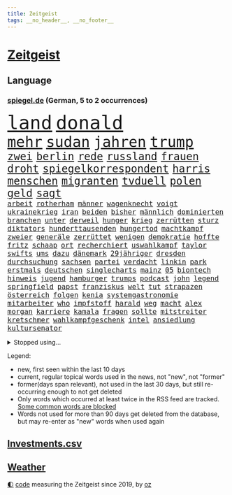```yaml
---
title: Zeitgeist
tags: __no_header__, __no_footer__
---
```


# [Zeitgeist](https://oliz.io/zeitgeist/)

## Language

<h3><a href="https://www.spiegel.de" target="_blank">spiegel.de</a> (German, 5 to 2 occurrences)</h3>
<p style="font-family:monospace">
<span style="font-size:32pt"><a href="news_links.html#land" class="current">land</a></span>
<span style="font-size:32pt"><a href="news_links.html#donald" class="current">donald</a></span>
<br>
<span style="font-size:25pt"><a href="news_links.html#mehr" class="current">mehr</a></span>
<span style="font-size:25pt"><a href="news_links.html#sudan" class="current">sudan</a></span>
<span style="font-size:25pt"><a href="news_links.html#jahren" class="current">jahren</a></span>
<span style="font-size:25pt"><a href="news_links.html#trump" class="current">trump</a></span>
<br>
<span style="font-size:18pt"><a href="news_links.html#zwei" class="current">zwei</a></span>
<span style="font-size:18pt"><a href="news_links.html#berlin" class="current">berlin</a></span>
<span style="font-size:18pt"><a href="news_links.html#rede" class="current">rede</a></span>
<span style="font-size:18pt"><a href="news_links.html#russland" class="current">russland</a></span>
<span style="font-size:18pt"><a href="news_links.html#frauen" class="current">frauen</a></span>
<span style="font-size:18pt"><a href="news_links.html#droht" class="current">droht</a></span>
<span style="font-size:18pt"><a href="news_links.html#spiegelkorrespondent" class="current">spiegelkorrespondent</a></span>
<span style="font-size:18pt"><a href="news_links.html#harris" class="current">harris</a></span>
<span style="font-size:18pt"><a href="news_links.html#menschen" class="current">menschen</a></span>
<span style="font-size:18pt"><a href="news_links.html#migranten" class="current">migranten</a></span>
<span style="font-size:18pt"><a href="news_links.html#tvduell" class="current">tvduell</a></span>
<span style="font-size:18pt"><a href="news_links.html#polen" class="current">polen</a></span>
<span style="font-size:18pt"><a href="news_links.html#geld" class="current">geld</a></span>
<span style="font-size:18pt"><a href="news_links.html#sagt" class="current">sagt</a></span>
<br>
<span style="font-size:12pt"><a href="news_links.html#arbeit" class="current">arbeit</a></span>
<span style="font-size:12pt"><a href="news_links.html#rotherham" class="current">rotherham</a></span>
<span style="font-size:12pt"><a href="news_links.html#männer" class="current">männer</a></span>
<span style="font-size:12pt"><a href="news_links.html#wagenknecht" class="current">wagenknecht</a></span>
<span style="font-size:12pt"><a href="news_links.html#voigt" class="new">voigt</a></span>
<span style="font-size:12pt"><a href="news_links.html#ukrainekrieg" class="current">ukrainekrieg</a></span>
<span style="font-size:12pt"><a href="news_links.html#iran" class="current">iran</a></span>
<span style="font-size:12pt"><a href="news_links.html#beiden" class="current">beiden</a></span>
<span style="font-size:12pt"><a href="news_links.html#bisher" class="current">bisher</a></span>
<span style="font-size:12pt"><a href="news_links.html#männlich" class="current">männlich</a></span>
<span style="font-size:12pt"><a href="news_links.html#dominierten" class="new">dominierten</a></span>
<span style="font-size:12pt"><a href="news_links.html#branchen" class="current">branchen</a></span>
<span style="font-size:12pt"><a href="news_links.html#unter" class="current">unter</a></span>
<span style="font-size:12pt"><a href="news_links.html#derweil" class="current">derweil</a></span>
<span style="font-size:12pt"><a href="news_links.html#hunger" class="current">hunger</a></span>
<span style="font-size:12pt"><a href="news_links.html#krieg" class="current">krieg</a></span>
<span style="font-size:12pt"><a href="news_links.html#zerrütten" class="new">zerrütten</a></span>
<span style="font-size:12pt"><a href="news_links.html#sturz" class="current">sturz</a></span>
<span style="font-size:12pt"><a href="news_links.html#diktators" class="new">diktators</a></span>
<span style="font-size:12pt"><a href="news_links.html#hunderttausenden" class="current">hunderttausenden</a></span>
<span style="font-size:12pt"><a href="news_links.html#hungertod" class="new">hungertod</a></span>
<span style="font-size:12pt"><a href="news_links.html#machtkampf" class="current">machtkampf</a></span>
<span style="font-size:12pt"><a href="news_links.html#zweier" class="current">zweier</a></span>
<span style="font-size:12pt"><a href="news_links.html#generäle" class="current">generäle</a></span>
<span style="font-size:12pt"><a href="news_links.html#zerrüttet" class="new">zerrüttet</a></span>
<span style="font-size:12pt"><a href="news_links.html#wenigen" class="current">wenigen</a></span>
<span style="font-size:12pt"><a href="news_links.html#demokratie" class="current">demokratie</a></span>
<span style="font-size:12pt"><a href="news_links.html#hoffte" class="new">hoffte</a></span>
<span style="font-size:12pt"><a href="news_links.html#fritz" class="current">fritz</a></span>
<span style="font-size:12pt"><a href="news_links.html#schaap" class="new">schaap</a></span>
<span style="font-size:12pt"><a href="news_links.html#ort" class="current">ort</a></span>
<span style="font-size:12pt"><a href="news_links.html#recherchiert" class="new">recherchiert</a></span>
<span style="font-size:12pt"><a href="news_links.html#uswahlkampf" class="current">uswahlkampf</a></span>
<span style="font-size:12pt"><a href="news_links.html#taylor" class="current">taylor</a></span>
<span style="font-size:12pt"><a href="news_links.html#swifts" class="current">swifts</a></span>
<span style="font-size:12pt"><a href="news_links.html#ums" class="current">ums</a></span>
<span style="font-size:12pt"><a href="news_links.html#dazu" class="current">dazu</a></span>
<span style="font-size:12pt"><a href="news_links.html#dänemark" class="current">dänemark</a></span>
<span style="font-size:12pt"><a href="news_links.html#29jähriger" class="current">29jähriger</a></span>
<span style="font-size:12pt"><a href="news_links.html#dresden" class="current">dresden</a></span>
<span style="font-size:12pt"><a href="news_links.html#durchsuchung" class="current">durchsuchung</a></span>
<span style="font-size:12pt"><a href="news_links.html#sachsen" class="current">sachsen</a></span>
<span style="font-size:12pt"><a href="news_links.html#partei" class="current">partei</a></span>
<span style="font-size:12pt"><a href="news_links.html#verdacht" class="current">verdacht</a></span>
<span style="font-size:12pt"><a href="news_links.html#linkin" class="new">linkin</a></span>
<span style="font-size:12pt"><a href="news_links.html#park" class="current">park</a></span>
<span style="font-size:12pt"><a href="news_links.html#erstmals" class="current">erstmals</a></span>
<span style="font-size:12pt"><a href="news_links.html#deutschen" class="current">deutschen</a></span>
<span style="font-size:12pt"><a href="news_links.html#singlecharts" class="new">singlecharts</a></span>
<span style="font-size:12pt"><a href="news_links.html#mainz" class="current">mainz</a></span>
<span style="font-size:12pt"><a href="news_links.html#05" class="current">05</a></span>
<span style="font-size:12pt"><a href="news_links.html#biontech" class="new">biontech</a></span>
<span style="font-size:12pt"><a href="news_links.html#hinweis" class="current">hinweis</a></span>
<span style="font-size:12pt"><a href="news_links.html#jugend" class="current">jugend</a></span>
<span style="font-size:12pt"><a href="news_links.html#hamburger" class="current">hamburger</a></span>
<span style="font-size:12pt"><a href="news_links.html#trumps" class="current">trumps</a></span>
<span style="font-size:12pt"><a href="news_links.html#podcast" class="current">podcast</a></span>
<span style="font-size:12pt"><a href="news_links.html#john" class="current">john</a></span>
<span style="font-size:12pt"><a href="news_links.html#legend" class="new">legend</a></span>
<span style="font-size:12pt"><a href="news_links.html#springfield" class="new">springfield</a></span>
<span style="font-size:12pt"><a href="news_links.html#papst" class="current">papst</a></span>
<span style="font-size:12pt"><a href="news_links.html#franziskus" class="current">franziskus</a></span>
<span style="font-size:12pt"><a href="news_links.html#welt" class="current">welt</a></span>
<span style="font-size:12pt"><a href="news_links.html#tut" class="current">tut</a></span>
<span style="font-size:12pt"><a href="news_links.html#strapazen" class="new">strapazen</a></span>
<span style="font-size:12pt"><a href="news_links.html#österreich" class="current">österreich</a></span>
<span style="font-size:12pt"><a href="news_links.html#folgen" class="current">folgen</a></span>
<span style="font-size:12pt"><a href="news_links.html#kenia" class="current">kenia</a></span>
<span style="font-size:12pt"><a href="news_links.html#systemgastronomie" class="new">systemgastronomie</a></span>
<span style="font-size:12pt"><a href="news_links.html#mitarbeiter" class="current">mitarbeiter</a></span>
<span style="font-size:12pt"><a href="news_links.html#who" class="current">who</a></span>
<span style="font-size:12pt"><a href="news_links.html#impfstoff" class="current">impfstoff</a></span>
<span style="font-size:12pt"><a href="news_links.html#harald" class="current">harald</a></span>
<span style="font-size:12pt"><a href="news_links.html#weg" class="current">weg</a></span>
<span style="font-size:12pt"><a href="news_links.html#macht" class="current">macht</a></span>
<span style="font-size:12pt"><a href="news_links.html#alex" class="current">alex</a></span>
<span style="font-size:12pt"><a href="news_links.html#morgan" class="current">morgan</a></span>
<span style="font-size:12pt"><a href="news_links.html#karriere" class="current">karriere</a></span>
<span style="font-size:12pt"><a href="news_links.html#kamala" class="current">kamala</a></span>
<span style="font-size:12pt"><a href="news_links.html#fragen" class="current">fragen</a></span>
<span style="font-size:12pt"><a href="news_links.html#sollte" class="current">sollte</a></span>
<span style="font-size:12pt"><a href="news_links.html#mitstreiter" class="current">mitstreiter</a></span>
<span style="font-size:12pt"><a href="news_links.html#kretschmer" class="current">kretschmer</a></span>
<span style="font-size:12pt"><a href="news_links.html#wahlkampfgeschenk" class="new">wahlkampfgeschenk</a></span>
<span style="font-size:12pt"><a href="news_links.html#intel" class="current">intel</a></span>
<span style="font-size:12pt"><a href="news_links.html#ansiedlung" class="current">ansiedlung</a></span>
<span style="font-size:12pt"><a href="news_links.html#kultursenator" class="new">kultursenator</a></span>
</p>
<details>
<summary>Stopped using...</summary>
<p class="former" style="font-size:12pt">
mittelmeer(1423) richterin(1423) 2000(1421) angeklagte(1420) gefordert(1420) kritische(1420) beweisen(1419) elfmeter(1419) kurzfristig(1419) festnahmen(1418) gefährden(1418) mai(1418) niederländische(1418) verkehrsminister(1418) verschiebt(1418) übergeben(1418) anleger(1417) bewegung(1417) facebook(1417) frankfurter(1417) londoner(1417) skandal(1417) spdpolitiker(1417) verschieben(1417) weiteres(1417) beachten(1416) dokumente(1416) enorm(1416) entwickelt(1416) kritiker(1416) lehnt(1416) weißen(1416) öffnen(1416) covid(1415) razzia(1415) signal(1415) aussicht(1414) bremer(1414) forderte(1414) kräftig(1414) remis(1414) täglich(1414) bidens(1413) europäer(1413) litauen(1413) nürnberg(1413) themen(1413) verluste(1413) verteidigungsministerium(1413) welle(1413) 10000(1412) beschimpft(1412) konkurrenz(1412) party(1412) villa(1412) bestätigen(1411) florida(1411) for(1411) passt(1411) senkt(1411) sinkt(1411) usamerikaner(1411) verbrechen(1411) verlängern(1411) belasten(1410) weder(1410) untersuchungsausschuss(1409) verpassen(1409) börse(1408) irak(1408) vorstellen(1408) bundesstaat(1406) gebrochen(1406) roman(1406) sowie(1405) zuständige(1405) achten(1404) half(1404) lücke(1404) see(1404) feuerwehrleute(1403) gebe(1403) wochenlang(1403) euparlament(1402) brutal(1401) nordkorea(1400) globale(1398) ordnung(1397) schwierige(1397) projekte(1395) ausrüstung(1394) enge(1394) nachgewiesen(1394) immerhin(1393) rang(1388) krisen(1386) training(1386) dutzend(1378) schützt(1375) geblieben(1374) sogenannten(1372) herausforderungen(1369) teuren(1369) ausgaben(1362) estland(1290) rückgang(1275) carlos(1267) konservative(1253) politikern(1248) long(1237) geehrt(1220) interessen(1219) fußballstar(1210) drohende(1179) serbien(1178) jahresende(1175) stundenlang(1161) kleidung(1159) arte(1153) rereportage(1153) mächtigen(1135) ausgefallen(1123) befürwortet(1111) exil(1104) börsen(1096) angestellten(1086) immobilien(1084) fifa(1080) australiens(1053) spezielle(1051) abkommen(1050) eingeführt(1050) laura(1001) lieferung(979) bat(970) hinzu(965) spaltung(944) helikopter(936) gebiete(906) unmittelbar(901) töchter(897) angriffskrieg(891) langsam(891) typ(887) günstige(879) fußballerinnen(871) wall(866) anschuldigungen(856) heiß(848) exuspräsident(831) iii(816) ulrich(814) lob(811) jimmy(808) gegenwart(803) osnabrück(803) spitzt(801) jemals(785) verstoßen(782) erdbeben(780) stören(776) angespannt(765) zurückhaltung(764) äußerst(759) hände(746) medizin(740) gott(733) angeblicher(721) lula(721) yorker(720) talkshow(717) aufholjagd(710) tel(705) fortschritt(704) kompliziert(695) aviv(694) lionel(690) katze(688) zweifeln(688) aktivist(682) alice(674) außenpolitik(669) flugabwehr(652) liberale(647) gedroht(640) muster(627) jahresbeginn(623) day(607) passanten(601) erfolgreiche(596) rüstet(596) 18jähriger(595) demonstriert(594) muslime(590) springen(587) übers(581) fahrbahn(580) junta(579) alcaraz(575) heran(574) angestiegen(571) uefa(561) brauche(558) ausflug(549) aufträge(542) gala(542) wendepunkt(542) schwangerschaftsabbrüche(535) eingeräumt(533) betreiben(529) dominieren(527) handelte(525) südwesten(525) schließung(521) geflüchtet(511) reuß(510) brachten(509) arten(507) gekürt(505) rahmen(502) staatsschutz(494) nachts(491) staatsbürger(491) experiment(488) usamerikanische(487) grundlage(482) belgische(480) evakuierung(478) vollem(478) auswirken(471) südkoreas(469) zoll(468) gelände(458) mohammed(458) lukas(444) fasziniert(441) moschee(441) rasen(441) rechtsextremer(440) älterer(434) abgewehrt(433) philosoph(432) missstände(430) gesellschaftliche(427) auflösung(423) stellenabbau(423) vorlegen(422) queere(421) entscheidende(416) ärmelkanal(416) durchschnitt(411) schwitzen(408) unterbunden(408) nördlich(405) brandmauer(404) antwortet(396) schönste(395) extremer(391) wirtschaftsweise(389) wegovy(388) betriebe(386) unerwartete(384) airport(382) stoppte(382) wolff(374) betrachten(373) völkermord(371) 42(367) 24jährige(366) superreiche(365) rechtsextremisten(362) eiffelturm(361) roter(360) erwachsenen(355) tvsender(355) disziplin(353) kassel(348) miliz(348) 99(346) sicherheitslage(345) achtzigerjahren(344) auswertung(343) beschwert(339) lebende(337) tauchen(337) oppositionspolitiker(336) klarer(333) jüdischen(332) reifen(330) sanitäter(330) weitreichenden(330) duo(329) affen(326) daneben(325) störungen(324) turbulenzen(322) demos(321) taucht(321) sanierung(317) handball(315) angeschlagen(310) willkommen(310) schmerzen(309) vielfältig(306) spdpolitikerin(303) abschneiden(302) liebäugelt(301) massaker(301) europameisterschaft(299) israelgazanews(299) messungen(297) israelhamaskrieg(293) adam(292) tipp(292) lebron(291) unbeliebt(291) jüdinnen(289) bewaffneter(288) aussetzen(287) mangelt(285) schade(283) bombardiert(281) gibt’s(281) stationieren(280) strengen(280) hamasmassaker(279) gazakriegs(278) verhält(277) vollständige(277) passierte(275) evan(273) student(273) kanye(272) abwärtstrend(270) jacob(270) siegerin(268) geheimnisse(267) regionalbahn(266) bereichen(265) geplantes(265) oscarpreisträgerin(263) bestraft(262) einhaltung(262) ausgleich(261) dreijähriger(261) lloyd(261) trauen(260) verdanken(259) großstädten(257) vereidigt(255) gershkovich(252) hochrangiger(252) zurückgekehrt(252) erschoss(251) wahre(250) wundert(248) besitzen(247) dorthin(247) teamkollegen(247) mehrfamilienhaus(246) spruch(244) inspirieren(243) niklas(243) kremlgegner(242) gebrannt(240) to(240) oslo(239) ärgern(239) verfügt(238) stürmt(237) prag(235) 1997(232) hansa(232) erholt(231) provokation(231) you(231) kinderpornografie(230) taipeh(227) niemals(225) kiewer(224) wofür(224) günstigeren(221) vorm(221) wassermassen(221) benötigte(220) ehren(220) norweger(220) machtdemonstration(217) gegensteuern(216) satelliten(215) 737(214) japaner(214) handballer(213) rückwirkend(213) berühmteste(212) notlandung(212) südafrikas(212) allgegenwärtig(211) anhörung(211) zusammenstößen(210) gewidmet(209) mittleren(208) schusswaffen(207) matteo(206) besetztes(205) horrorfilm(204) prallte(204) athletinnen(203) rundfunk(203) unabhängigen(203) streng(202) asien(201) gymnasium(201) kalte(201) hochrangige(200) angesetzt(199) nackte(199) eintritt(198) rechtens(198) zurückziehen(198) karriereende(197) pferd(193) populisten(193) alzheimer(192) missbrauchte(192) brot(191) häusern(191) 74(190) fragte(190) south(190) oleg(189) usflugzeugbauer(189) zwölfjähriger(189) großeltern(186) polizeibeamte(183) lösten(181) sechste(181) storniert(181) free(180) lea(180) spielraum(180) kostenlosen(179) ranking(179) vorrücken(179) erhältlich(178) mount(178) pferde(178) lüge(177) kimmel(176) gewalttat(175) insolvenzen(175) tvshow(173) vorgeführt(172) aufgegriffen(171) ehen(171) rollstuhl(171) anschließenden(170) blutbad(170) berühmtes(169) gleiche(169) klettert(169) dienen(168) heilbronn(168) limburg(168) märkte(168) outfits(168) wehr(168) running(167) vizepräsident(164) klassenerhalt(162) puigdemont(162) bomben(161) durchhalten(161) lunge(161) rhetorik(161) bewegte(160) marihuana(160) offenhalten(160) fastfoodkette(159) obergrenze(158) staatspräsident(158) tue(157) überdurchschnittlich(157) aufsichtsrat(156) ogunleye(156) gordon(155) beier(154) katalanische(153) josh(152) leo(151) verdächtig(151) töteten(150) unvermittelt(150) augenhöhe(149) gattin(149) orientierung(148) space(148) umbruch(148) stießen(147) stützpunkt(147) lärm(146) noah(146) passagieren(146) benehmen(145) km/h(145) public(145) wade(145) südeuropa(144) gesellschaftlichen(143) ioc(143) rügen(143) verläuft(143) relevant(142) übergriffen(142) elefanten(141) verschütteten(141) gesprächskanäle(140) größtes(139) akut(138) befördern(138) kostenlose(138) gemerkt(137) neuigkeiten(137) geredet(136) speisen(136) schriftstellerin(135) mitfavorit(134) beseitigen(133) birgit(133) ehrenpräsident(133) eroller(133) luisa(133) toren(133) unterstrich(133) überraschender(133) gewalttäter(132) luftschlag(132) zahlreicher(132) menschenmassen(131) wetterlage(131) bemühen(130) leitungen(130) befindlichkeiten(129) obdachlosen(129) selfie(129) neugebauer(128) christopher(127) gewalttätigen(127) hindernis(127) kapazität(127) scham(127) begleiten(126) parteispitze(126) psychiatrie(126) schmerzhaft(125) beleidigung(124) flüchtling(124) hofften(124) hommage(124) sergio(124) zuwachs(124) vergisst(123) schlägen(122) vergeltungsschlag(122) beck(121) dschihadisten(121) römische(121) schikane(121) serienkiller(121) jahrhunderts(120) nehammer(120) bruch(119) depression(119) jenen(119) usgericht(119) überragende(119) ablauf(118) alkoholisierter(117) mau(117) aufhebung(116) curry(116) jeher(116) thronfolger(116) bildete(115) quälte(115) strafbar(115) erdgas(114) lennon(114) markenzeichen(114) nadal(113) reitsport(113) wohnort(113) gezielten(111) heizt(111) ritt(111) verwarnt(111) bnd(109) döner(109) überschwänglich(109) abgelegt(108) gerüchten(108) kneipe(108) sexistischer(107) sportlerinnen(107) stabhochspringer(107) zutrauen(107) gefühlte(106) mysteriösen(106) reichsbürgerprozess(106) späteren(106) strahlen(106) unterschätzte(106) verlegen(106) durchfall(105) erbrechen(105) feier(105) kulturgut(105) akten(104) brötchen(104) freedom(104) demonstrierenden(103) gelieferte(103) holprig(103) erreichten(102) fußballmannschaft(102) russlandukrainenews(102) schulleitung(102) eintrittsgeld(101) fdppolitiker(101) hervorgebracht(101) tonne(101) topteam(101) kerstin(100) minnesota(100) perfekt(100) koalitionsbruch(99) memmingen(99) palästinensern(99) grimm(98) tunesien(98) g7(97) giffey(97) stiegen(97) ullrich(97) toxische(96) vertraut(96) haushaltsstreit(95) derselben(94) river(94) sea(94) willkür(94) hungerstreik(93) reiter(93) wasserqualität(93) copernicus(92) herford(92) manches(92) verzeichnen(92) zivilen(92) einsatzkräften(91) entwendete(91) graue(91) kerle(91) marschieren(91) zugegeben(91) community(90) griechische(90) lebensraum(90) millionär(90) satellitennetzwerk(90) unmittelbarer(90) anspannung(89) berlintiergarten(89) googles(89) italienerin(89) notarzt(89) safe(89) ameisen(88) glaubte(88) hitzetote(88) kaulitz(88) 23jähriger(87) coolsten(87) evakuierungen(87) hansestadt(87) happy(87) henning(87) lässig(87) meisterin(87) nördlichen(87) schlafzimmer(87) vizepräsidentschaft(87) 89jährige(86) esprit(86) gallant(86) kreislaufprobleme(86) parteiausschluss(86) slowenien(86) yoav(86) allmählich(85) angebracht(85) digitalkonzerne(85) ingrid(85) schnauzbart(85) toppen(85) ukrainischem(85) veronika(85) versailles(85) zelebriert(85) begründen(84) cartoonisten(84) migrationsexperte(84) nachrichtenagentur(84) pauschale(84) reichsbürgergruppe(84) schoigu(84) 200000(83) abwehrspieler(83) befahrenen(83) chefredakteur(83) entreißen(83) fußballtransferticker(83) irische(83) verschwundenen(83) besteigt(82) entfalten(82) erzürnt(82) fußballeuropameisterschaft(82) helikopters(82) kugelstoßen(82) landeschefs(82) mali(82) vereinzelt(82) verzaubert(82) blanchett(81) breaking(81) cate(81) crash(81) end(81) katalane(81) rohingya(81) turner(81) bafög(80) cia(80) forensische(80) neunzigerjahre(80) regimegegner(80) sportgeschichte(80) sturzfluten(80) zugeben(80) beruhigt(79) gewaltsamen(79) gressel(79) gustav(79) aufgestiegen(78) diebstahls(78) geistige(78) kakerlaken(78) lgbtq+community(78) weinten(78) affleck(77) arbeitsgericht(77) drittligisten(77) geschehnissen(77) hitzewelle(77) liegenden(77) trümmern(77) 57jährigen(76) faktoren(76) fußballnationalspieler(76) gabe(76) kröv(76) love(76) profifußball(76) rassistischer(76) sperrgebiet(76) suchten(76) aura(75) eingestürztem(75) fortsetzen(75) gegröle(75) kigenerierten(75) prügeln(75) umgebung(75) unerfahren(75) erlangte(74) ermordeten(74) innenverteidiger(74) iowa(74) lebensretter(74) lehnte(74) limbachoberfrohna(74) süddeutschland(74) abbrüche(73) are(73) heidelberger(73) rich(73) bauunternehmer(72) boll(72) ceos(72) datenmengen(72) internets(72) lampe(72) zusehends(72) badeunfall(71) hakenkreuz(71) parole(71) r(71) zigarette(71) mittelalterliche(70) tiefpunkt(70) tropensturm(70) typen(70) unterstellt(70) völkerrecht(70) hrubesch(69) latte(69) neunjährige(69) söldner(69) büroleiterin(68) darja(68) gehaltserhöhung(68) gleitschirmflieger(68) halsketten(68) kursanstieg(68) lösungen(68) militärführung(68) schwangerschaft(68) stürmte(68) varfolomeev(68) aufzeichnungsbeginn(67) bemerkt(67) scheren(67) sportgymnastin(67) wussten(67) zoff(67) 34jährigen(66) arbeitstag(66) astronaut(66) aufwendigen(66) badischen(66) cocacola(66) grüner(66) lgbtq+(66) limjaroenrat(66) pita(66) räuscher(66) sklerose(66) vertrauliche(66) volkes(66) bundesinnenministerium(65) bürgergeldempfänger(65) einreiseverbot(65) ftipleite(65) gravierender(65) leeren(65) linkenchefin(65) orientierungslos(65) sellner(65) bedrohungslage(64) kiesewetter(64) kimaschinen(64) ride(64) usbasketballerinnen(64) hardware(63) lebensphase(63) ofen(63) traumpaar(63) wassertemperaturen(63) winkel(63) followern(62) gedient(62) kümmern(62) wettkämpfen(62) annika(61) big(61) etappen(61) gedämpft(61) mac(61) 24jähriger(60) eingespielt(60) enormen(60) gelben(60) gleichen(60) jedermann(60) klose(60) miroslav(60) popsängerin(60) verreisen(60) etat(59) gärten(59) vince(59) bahnhöfen(58) bezweckt(58) grundsatzentscheidung(58) hurrikan(58) häuslicher(58) komitee(58) spürhund(58) terrorgefahr(58) undercover(58) verliere(58) wahlunterlagen(58) wissenschaftlern(58) wohlbefinden(58) 39jähriger(57) auftaktsieg(57) maus(57) niederbayern(57) nowitzki(57) turniers(57) angemessen(56) arabische(56) ariana(56) billige(56) insaumfrage(56) magabewegung(56) passende(56) redmann(56) sonntagsfrage(56) angezogen(55) beinaheabsturz(55) fördermittel(55) gewalttätigsten(55) gewählte(55) internetstar(55) oranje(55) parteigründerin(55) verwechselt(55) übertragung(55) akuter(54) céline(54) dion(54) entspannter(54) fähigkeiten(54) ländervergleich(54) riecht(54) videobilder(54) beziehen(53) eingekauft(53) fußballturniere(53) fünfmal(53) hauptverdächtiger(53) markiert(53) medikament(53) wehrte(53) entsprungen(52) geistigen(52) landesminister(52) sportfans(52) todesdrohungen(52) 70000(51) arrangieren(51) ausgeflogen(51) ernster(51) erteilen(51) fahrerlaubnis(51) gazastadt(51) immobilienpreise(51) kollabieren(51) scheuen(51) unerhörte(51) urbane(51) angehalten(50) friedensgespräche(50) rettungsschwimmer(50) sichtlich(50) 1947(49) alternden(49) ardsommerinterview(49) hausbesitzern(49) hauseigentümer(49) dad(48) demokrat(48) elternhaus(48) fbiagentin(48) käme(48) oscars(48) sportarten(48) taylorswiftkonzert(48) unterrichten(48) geltenden(47) rudert(47) verdienten(47) widersprechen(47) anonym(46) birthday(46) exweltmeister(46) größen(46) katastrophalem(46) militärexperte(46) frankreichrundfahrt(45) funken(45) lagern(45) obdachloser(45) pekings(45) schlichtet(45) tritten(45) vermisstenfall(45) liberaler(44) masoud(44) pezeshkian(44) beworben(43) rechtsradikalen(43) wohnzimmer(43) 1300(42) erledigt(42) flohen(42) klappte(42) ungültig(42) erschließen(41) gefühlen(41) kappt(41) schwimmstar(41) teamkollegin(41) erschaffen(40) lebenden(40) legendäres(40) neulinge(40) nominieren(40) stiehlt(40) aufleben(39) carles(39) flughafens(39) ikonischen(39) separatistenführer(39) terminal(39) gekehrt(38) nahal(38) oz(38) sympathien(38) taiwanischen(38) tony(38) wahlkampfteam(38) folgenreiche(37) paramount(37) sprinter(37) wiederholen(37) fruchtbar(36) radew(36) wahlwerbespot(36) barbershops(35) eingeklemmt(35) einzel(35) gelockert(35) grundsicherung(35) peilen(35) sprintet(35) turnen(35) ötzi(35) avatar(34) friedliche(34) philippinischen(34) rekordtempo(34) landesvater(33) mocromafia(33) rap(33) süle(33) weiterbildung(33) abnehmspritzen(32) buchungen(32) empfindet(31) fortsetzungen(31) gastronomen(31) gesundheitliche(31) kühen(31) verwüstung(31) wattenmeer(31) detroit(30) kinokassen(30) neuartige(30) orlow(30) schulgebäude(30) selbstvertrauen(30) tiergarten(30) unlängst(30) wednesday(30) 55jähriger(29) anschlagsplänen(29) jauernig(29) merkt(29) seychellen(29) anrichten(28) londons(28) trab(28) asphalt(27) compact(27) gemieden(27) infineon(27) vizekandidaten(27) cage(26) kartenhaus(26) longlegs(26) mälzer(26) nicolas(26) ausrücken(25) cdumann(25) heldin(25) kür(25) mitschüler(25) mushrooms(25) saied(25) verbaut(25) drohnenangriffen(24) folterte(24) uslangstreckenwaffen(24) zuständigen(24) ächzt(24) änderung(24) arbeitslose(23) charité(23) opfert(23) usraketen(23) beschreiben(22) fehlgeburt(22) mieterhöhungen(22) olympiaaus(22) rechtsextremes(22) vermächtnis(22) verzeihung(22) austin(21) beschrieb(21) beschäftigung(21) brasilianerin(21) gemobbt(21) geschwächt(21) hockeyspieler(21) hüten(21) lateinamerika(21) progressive(21) toskana(21) usbasketballer(21) übertreffen(21) gräbern(20) irantreue(20) malaika(20) mangels(20) mihambo(20) millennials(20) thüringischen(20) usjournalisten(20) verkäufen(20) weitspringerin(20) absolventen(19) blanc(19) drohnenattacke(19) gangs(19) handydaten(19) krasse(19) mitkommen(19) mont(19) theorien(19) zone(19) empfänger(18) golfturnier(18) kriege(18) olympiasieg(18) prozentsatz(18) renate(18) varta(18) afghanischen(17) bahnstrecken(17) damon(17) eigenschaften(17) erprobt(17) konserven(17) unterdrückt(17) beachvolleyball(16) deadpool(16) einzigartigen(16) fahrschüler(16) inspiriert(16) korallenriff(16) luca(16) metropolen(16) midlifecrisis(16) pädagogen(16) staatsräson(16) velde(16) wolverine(16) bach(15) dogg(15) iocpräsident(15) nordkoreanischen(15) olympiatag(15) olympionike(15) skurrilsten(15) snoop(15) sportliche(15) überträgt(15) altstadt(14) doppelsieg(14) dönerstreit(14) einigkeit(14) klimaanlagen(14) kreiert(14) sechsten(14) tiefsee(14) unnötig(14) abkühlung(13) avengers(13) bradley(13) chefetagen(13) downey(13) hochsommer(13) rassistisches(13) schattenkrieg(13) wettkämpfe(13) fahndern(12) gefährt(12) kinderlose(12) koks(12) olympiadebüt(12) perseiden(12) schwangerer(12) wilder(12) charta(11) playlist(11) plötzliche(11) quere(11) sportprogramm(11) tastet(11)
</p>
</details>
<p>Legend:
<ul>
<li><span class="new">new</span>, first seen within the last 10 days</li>
<li><span class="current">current</span>, regular topical words used in the news, not "new", not "former"</li>
<li><span class="former">former(days span relevant)</span>, not used in the last 30 days, but still re-occurring enough to not get deleted</li>
<li>Only words which occurred at least twice in the RSS feed are tracked. <a href="language/filters.py">Some common words are blocked</a></li>
<li>Words not used for more than 90 days get deleted from the database, but may re-enter as "new" words when used again</li>
</ul>
</p>

## [Investments](investments.html)[.csv](investments.csv)

## [Weather](weather.html)

<footer>
<a href="javascript:toggleTheme()" class="nav">🌓</a>
<a href="https://github.com/ooz/zeitgeist">code</a> measuring the Zeitgeist since 2019, by <a href="https://oliz.io">oz</a>
</footer>
